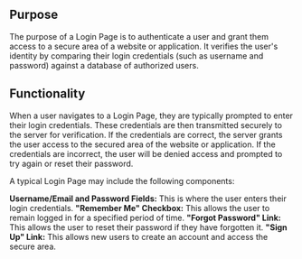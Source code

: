 ## Purpose
The purpose of a Login Page is to authenticate a user and grant them access to a secure area of a website or application. It verifies the user's identity by comparing their login credentials (such as username and password) against a database of authorized users.

## Functionality
When a user navigates to a Login Page, they are typically prompted to enter their login credentials. These credentials are then transmitted securely to the server for verification. If the credentials are correct, the server grants the user access to the secured area of the website or application. If the credentials are incorrect, the user will be denied access and prompted to try again or reset their password.

A typical Login Page may include the following components:

**Username/Email and Password Fields:** This is where the user enters their login credentials.
**"Remember Me" Checkbox:** This allows the user to remain logged in for a specified period of time.
**"Forgot Password" Link:** This allows the user to reset their password if they have forgotten it.
**"Sign Up" Link:** This allows new users to create an account and access the secure area.